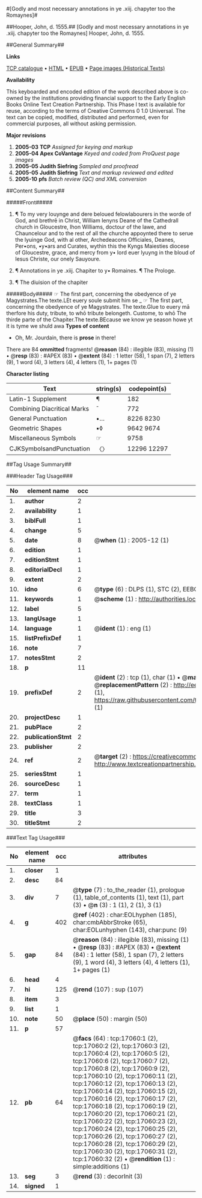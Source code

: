 #[Godly and most necessary annotations in ye .xiij. chapyter too the Romaynes]#

##Hooper, John, d. 1555.##
[Godly and most necessary annotations in ye .xiij. chapyter too the Romaynes]
Hooper, John, d. 1555.

##General Summary##

**Links**

[TCP catalogue](http://www.ota.ox.ac.uk/tcp/)  • 
[HTML](http://tei.it.ox.ac.uk/tcp/Texts-HTML/free/A03/A03631.html)  • 
[EPUB](http://tei.it.ox.ac.uk/tcp/Texts-EPUB/free/A03/A03631.epub) • 
[Page images (Historical Texts)](https://data.historicaltexts.jisc.ac.uk/view?pubId=eebo-99851769e&pageId=eebo-99851769e-17060-1)

**Availability**

This keyboarded and encoded edition of the
	       work described above is co-owned by the institutions
	       providing financial support to the Early English Books
	       Online Text Creation Partnership. This Phase I text is
	       available for reuse, according to the terms of Creative
	       Commons 0 1.0 Universal. The text can be copied,
	       modified, distributed and performed, even for
	       commercial purposes, all without asking permission.

**Major revisions**

1. __2005-03__ __TCP__ *Assigned for keying and markup*
1. __2005-04__ __Apex CoVantage__ *Keyed and coded from ProQuest page images*
1. __2005-05__ __Judith Siefring__ *Sampled and proofread*
1. __2005-05__ __Judith Siefring__ *Text and markup reviewed and edited*
1. __2005-10__ __pfs__ *Batch review (QC) and XML conversion*

##Content Summary##

#####Front#####

1. ¶ To my very louynge and dere beloued felowlabourers in the worde of God, and brethrē in Christ, William Ienyns Deane of the Cathedrall church in Gloucestre, Ihon Williams, doctour of the lawe, and Chauncelour and to the rest of all the churche appoynted there to serue the lyuinge God, with al other, Archedeacons Officiales, Deanes, Per•ons, •y•ars and Curates, wythin this the Kyngs Maiesties diocese of Gloucestre, grace, and mercy from y• lord euer lyuyng in the bloud of Iesus Christe, our onely Sauyoure.

1. ¶ Annotations in ye .xiij. Chapiter to y• Romaines. ¶ The Prologe.

1. ¶ The diuision of the chapiter

#####Body#####
☞ The first part, concerning the obedyence of ye Magystrates.The texte.LEt euery soule submit him se
    _ ☞ The first part, concerning the obedyence of ye Magystrates.
The texte.GIue to euery mā therfore his duty, tribute, to whō tribute belongeth. Custome, to whō The thirde parte of the Chapiter.The texte.BEcause we know ye season howe yt it is tyme we shuld awa
**Types of content**

  * Oh, Mr. Jourdain, there is **prose** in there!

There are 84 **ommitted** fragments! 
 @__reason__ (84) : illegible (83), missing (1)  •  @__resp__ (83) : #APEX (83)  •  @__extent__ (84) : 1 letter (58), 1 span (7), 2 letters (9), 1 word (4), 3 letters (4), 4 letters (1), 1+ pages (1)

**Character listing**


|Text|string(s)|codepoint(s)|
|---|---|---|
|Latin-1 Supplement|¶|182|
|Combining             Diacritical Marks|̄|772|
|General Punctuation|•…|8226 8230|
|Geometric Shapes|▪◊|9642 9674|
|Miscellaneous Symbols|☞|9758|
|CJKSymbolsandPunctuation|〈〉|12296 12297|

##Tag Usage Summary##

###Header Tag Usage###

|No|element name|occ|attributes|
|---|---|---|---|
|1.|__author__|2||
|2.|__availability__|1||
|3.|__biblFull__|1||
|4.|__change__|5||
|5.|__date__|8| @__when__ (1) : 2005-12 (1)|
|6.|__edition__|1||
|7.|__editionStmt__|1||
|8.|__editorialDecl__|1||
|9.|__extent__|2||
|10.|__idno__|6| @__type__ (6) : DLPS (1), STC (2), EEBO-CITATION (1), PROQUEST (1), VID (1)|
|11.|__keywords__|1| @__scheme__ (1) : http://authorities.loc.gov/ (1)|
|12.|__label__|5||
|13.|__langUsage__|1||
|14.|__language__|1| @__ident__ (1) : eng (1)|
|15.|__listPrefixDef__|1||
|16.|__note__|7||
|17.|__notesStmt__|2||
|18.|__p__|11||
|19.|__prefixDef__|2| @__ident__ (2) : tcp (1), char (1)  •  @__matchPattern__ (2) : ([0-9\-]+):([0-9IVX]+) (1), (.+) (1)  •  @__replacementPattern__ (2) : http://eebo.chadwyck.com/downloadtiff?vid=$1&page=$2 (1), https://raw.githubusercontent.com/textcreationpartnership/Texts/master/tcpchars.xml#$1 (1)|
|20.|__projectDesc__|1||
|21.|__pubPlace__|2||
|22.|__publicationStmt__|2||
|23.|__publisher__|2||
|24.|__ref__|2| @__target__ (2) : https://creativecommons.org/publicdomain/zero/1.0/ (1), http://www.textcreationpartnership.org/docs/. (1)|
|25.|__seriesStmt__|1||
|26.|__sourceDesc__|1||
|27.|__term__|1||
|28.|__textClass__|1||
|29.|__title__|3||
|30.|__titleStmt__|2||


###Text Tag Usage###

|No|element name|occ|attributes|
|---|---|---|---|
|1.|__closer__|1||
|2.|__desc__|84||
|3.|__div__|7| @__type__ (7) : to_the_reader (1), prologue (1), table_of_contents (1), text (1), part (3)  •  @__n__ (3) : 1 (1), 2 (1), 3 (1)|
|4.|__g__|402| @__ref__ (402) : char:EOLhyphen (185), char:cmbAbbrStroke (65), char:EOLunhyphen (143), char:punc (9)|
|5.|__gap__|84| @__reason__ (84) : illegible (83), missing (1)  •  @__resp__ (83) : #APEX (83)  •  @__extent__ (84) : 1 letter (58), 1 span (7), 2 letters (9), 1 word (4), 3 letters (4), 4 letters (1), 1+ pages (1)|
|6.|__head__|4||
|7.|__hi__|125| @__rend__ (107) : sup (107)|
|8.|__item__|3||
|9.|__list__|1||
|10.|__note__|50| @__place__ (50) : margin (50)|
|11.|__p__|57||
|12.|__pb__|64| @__facs__ (64) : tcp:17060:1 (2), tcp:17060:2 (2), tcp:17060:3 (2), tcp:17060:4 (2), tcp:17060:5 (2), tcp:17060:6 (2), tcp:17060:7 (2), tcp:17060:8 (2), tcp:17060:9 (2), tcp:17060:10 (2), tcp:17060:11 (2), tcp:17060:12 (2), tcp:17060:13 (2), tcp:17060:14 (2), tcp:17060:15 (2), tcp:17060:16 (2), tcp:17060:17 (2), tcp:17060:18 (2), tcp:17060:19 (2), tcp:17060:20 (2), tcp:17060:21 (2), tcp:17060:22 (2), tcp:17060:23 (2), tcp:17060:24 (2), tcp:17060:25 (2), tcp:17060:26 (2), tcp:17060:27 (2), tcp:17060:28 (2), tcp:17060:29 (2), tcp:17060:30 (2), tcp:17060:31 (2), tcp:17060:32 (2)  •  @__rendition__ (1) : simple:additions (1)|
|13.|__seg__|3| @__rend__ (3) : decorInit (3)|
|14.|__signed__|1||
